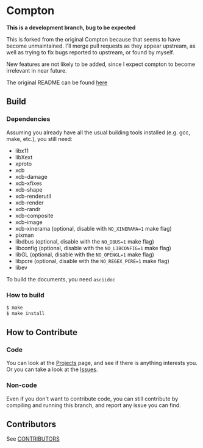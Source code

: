 Compton
=======

**This is a development branch, bug to be expected**

This is forked from the original Compton because that seems to have become unmaintained. I'll merge pull requests as they appear upstream, as well as trying to fix bugs reported to upstream, or found by myself.

New features are not likely to be added, since I expect compton to become irrelevant in near future.

The original README can be found [here](README_orig.md)

## Build

### Dependencies

Assuming you already have all the usual building tools installed (e.g. gcc, make, etc.), you still need:

* libx11
* libXext
* xproto
* xcb
* xcb-damage
* xcb-xfixes
* xcb-shape
* xcb-renderutil
* xcb-render
* xcb-randr
* xcb-composite
* xcb-image
* xcb-xinerama (optional, disable with `NO_XINERAMA=1` make flag)
* pixman
* libdbus (optional, disable with the `NO_DBUS=1` make flag)
* libconfig (optional, disable with the `NO_LIBCONFIG=1` make flag)
* libGL (optional, disable with the `NO_OPENGL=1` make flag)
* libpcre (optional, disable with the `NO_REGEX_PCRE=1` make flag)
* libev

To build the documents, you need `asciidoc`

### How to build

```bash
$ make
$ make install
```

## How to Contribute

### Code

You can look at the [Projects](https://github.com/yshui/compton/projects) page, and see if there is anything interests you. Or you can take a look at the [Issues](https://github.com/yshui/compton/issues).

### Non-code

Even if you don't want to contribute code, you can still contribute by compiling and running this branch, and report any issue you can find.

## Contributors

See [CONTRIBUTORS](CONTRIBUTORS)
